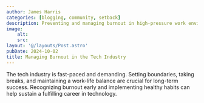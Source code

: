 ```yaml
---
author: James Harris
categories: [blogging, community, setback]
description: Preventing and managing burnout in high-pressure work environments.
image:
    alt: 
    src: 
layout: '@/layouts/Post.astro'
pubDate: 2024-10-02
title: Managing Burnout in the Tech Industry
---
```


The tech industry is fast-paced and demanding. Setting boundaries, taking breaks, and maintaining a work-life balance are crucial for long-term success. Recognizing burnout early and implementing healthy habits can help sustain a fulfilling career in technology.
